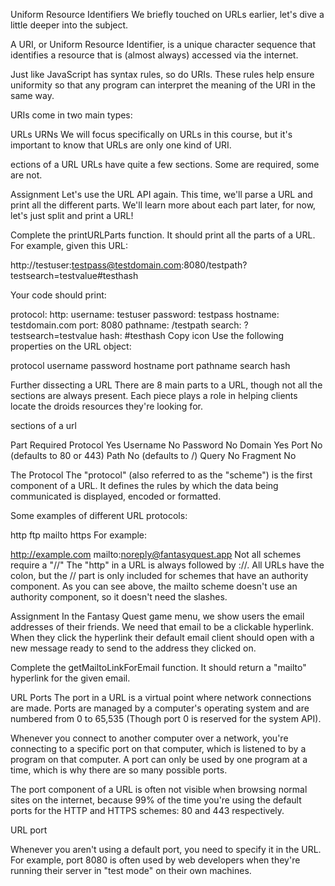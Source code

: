 Uniform Resource Identifiers
We briefly touched on URLs earlier, let's dive a little deeper into the subject.

A URI, or Uniform Resource Identifier, is a unique character sequence that identifies a resource that is (almost always) accessed via the internet.

Just like JavaScript has syntax rules, so do URIs. These rules help ensure uniformity so that any program can interpret the meaning of the URI in the same way.

URIs come in two main types:

URLs
URNs
We will focus specifically on URLs in this course, but it's important to know that URLs are only one kind of URI.

ections of a URL
URLs have quite a few sections. Some are required, some are not.

Assignment
Let's use the URL API again. This time, we'll parse a URL and print all the different parts. We'll learn more about each part later, for now, let's just split and print a URL!

Complete the printURLParts function. It should print all the parts of a URL. For example, given this URL:

http://testuser:testpass@testdomain.com:8080/testpath?testsearch=testvalue#testhash

Your code should print:

protocol: http:
username: testuser
password: testpass
hostname: testdomain.com
port: 8080
pathname: /testpath
search: ?testsearch=testvalue
hash: #testhash
Copy icon
Use the following properties on the URL object:

protocol
username
password
hostname
port
pathname
search
hash


Further dissecting a URL
There are 8 main parts to a URL, though not all the sections are always present. Each piece plays a role in helping clients locate the droids resources they're looking for.

sections of a url

Part	Required
Protocol	Yes
Username	No
Password	No
Domain	Yes
Port	No (defaults to 80 or 443)
Path	No (defaults to /)
Query	No
Fragment	No

The Protocol
The "protocol" (also referred to as the "scheme") is the first component of a URL. It defines the rules by which the data being communicated is displayed, encoded or formatted.

Some examples of different URL protocols:

http
ftp
mailto
https
For example:

http://example.com
mailto:noreply@fantasyquest.app
Not all schemes require a "//"
The "http" in a URL is always followed by ://. All URLs have the colon, but the // part is only included for schemes that have an authority component. As you can see above, the mailto scheme doesn't use an authority component, so it doesn't need the slashes.

Assignment
In the Fantasy Quest game menu, we show users the email addresses of their friends. We need that email to be a clickable hyperlink. When they click the hyperlink their default email client should open with a new message ready to send to the address they clicked on.

Complete the getMailtoLinkForEmail function. It should return a "mailto" hyperlink for the given email.

URL Ports
The port in a URL is a virtual point where network connections are made. Ports are managed by a computer's operating system and are numbered from 0 to 65,535 (Though port 0 is reserved for the system API).

Whenever you connect to another computer over a network, you're connecting to a specific port on that computer, which is listened to by a program on that computer. A port can only be used by one program at a time, which is why there are so many possible ports.

The port component of a URL is often not visible when browsing normal sites on the internet, because 99% of the time you're using the default ports for the HTTP and HTTPS schemes: 80 and 443 respectively.

URL port

Whenever you aren't using a default port, you need to specify it in the URL. For example, port 8080 is often used by web developers when they're running their server in "test mode" on their own machines.
